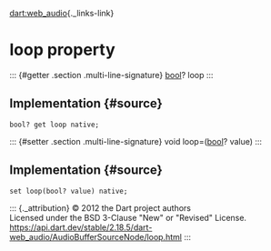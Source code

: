 [dart:web\_audio](../../dart-web_audio/dart-web_audio-library){._links-link}

loop property
=============

::: {#getter .section .multi-line-signature}
[bool](../../dart-core/bool-class)? loop
:::

Implementation {#source}
--------------

``` {.language-dart data-language="dart"}
bool? get loop native;
```

::: {#setter .section .multi-line-signature}
void loop=([bool](../../dart-core/bool-class)? value)
:::

Implementation {#source}
--------------

``` {.language-dart data-language="dart"}
set loop(bool? value) native;
```

::: {._attribution}
© 2012 the Dart project authors\
Licensed under the BSD 3-Clause \"New\" or \"Revised\" License.\
<https://api.dart.dev/stable/2.18.5/dart-web_audio/AudioBufferSourceNode/loop.html>
:::
